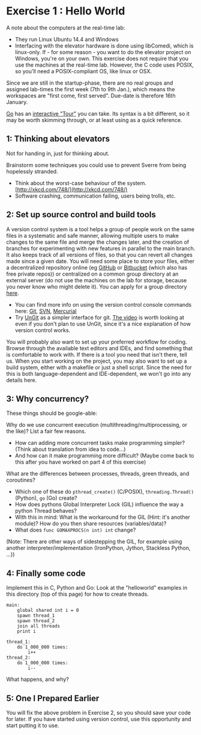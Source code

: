 Exercise 1 : Hello World
========================

A note about the computers at the real-time lab:
 - They run Linux Ubuntu 14.4 and Windows
 - Interfacing with the elevator hardware is done using libComedi, which is linux-only. If - for some reason - you want to do the elevator project on Windows, you're on your own.
This exercise does not require that you use the machines at the real-time lab. However, the C code uses POSIX, so you'll need a POSIX-compliant OS, like linux or OSX.

Since we are still in the startup-phase, there are no real groups and assigned lab-times the first week (7th to 9th Jan.), which means the workspaces are "first come, first served". Due-date is therefore 16th January.

[Go](http://golang.org) has an [interactive "Tour"](http://tour.golang.org/list) you can take. Its syntax is a bit different, so it may be worth skimming through, or at least using as a quick reference.



1: Thinking about elevators
---------------------------

Not for handing in, just for thinking about.

Brainstorm some techniques you could use to prevent Sverre from being hopelessly stranded.
 - Think about the worst-case behaviour of the system. [http://xkcd.com/748/](http://xkcd.com/748/)
 - Software crashing, communication failing, users being trolls, etc.

 
2: Set up source control and build tools
----------------------------------------

A version control system is a tool helps a group of people work on the same files in a systematic and safe manner, allowing multiple users to make changes to the same file and merge the changes later, and the creation of branches for experimenting with new features in parallel to the main branch. It also keeps track of all versions of files, so that you can revert all changes made since a given date.
You will need some place to store your files, either a decentralized repository online (eg [GitHub](https://github.com/) or [Bitbucket](https://bitbucket.org/) (which also has free private repos)) or centralized on a common group directory at an external server (do not use the machines on the lab for storage, because you never know who might delete it). You can apply for a group directory [here](http://www.stud.ntnu.no/kundesenter/).

 - You can find more info on using the version control console commands here: [Git](http://git-scm.com/), [SVN](http://svnbook.org/), [Mercurial](http://mercurial.selenic.com/)
 - Try [UnGit](https://github.com/FredrikNoren/ungit) as a simpler interface for git. [The video](http://youtu.be/hkBVAi3oKvo) is worth looking at even if you don't plan to use UnGit, since it's a nice explanation of how version control works.

You will probably also want to set up your preferred workflow for coding. Browse through the available text editors and IDEs, and find something that is comfortable to work with. If there is a tool you need that isn't there, tell us.
When you start working on the project, you may also want to set up a build system, either with a makefile or just a shell script. Since the need for this is both language-dependent and IDE-dependent, we won't go into any details here.

 
3: Why concurrency?
-------------------

These things should be google-able:

Why do we use concurrent execution (multithreading/multiprocessing, or the like)? List a fair few reasons.
 - How can adding more concurrent tasks make programming simpler? (Think about translation from idea to code...)
 - And how can it make programming more difficult? (Maybe come back to this after you have worked on part 4 of this exercise)
 
What are the differences between processes, threads, green threads, and coroutines?
 - Which one of these do `pthread_create()` (C/POSIX), `threading.Thread()` (Python), `go` (Go) create?
 - How does pythons Global Interpreter Lock (GIL) influence the way a python Thread behaves?
 - With this in mind: What is the workaround for the GIL (Hint: it's another module)? How do you then share resources (variables/data)?
 - What does `func GOMAXPROCS(n int) int` change?
 
(Note: There are other ways of sidestepping the GIL, for example using another interpreter/implementation (IronPython, Jython, Stackless Python, ...))


4: Finally some code
--------------------

Implement this in C, Python and Go:
Look at the "helloworld" examples in this directory (top of this page) for how to create threads.

    main:
        global shared int i = 0
        spawn thread_1
        spawn thread_2
        join all threads
        print i

    thread_1:
        do 1_000_000 times:
            i++
    thread_2:
        do 1_000_000 times:
            i--
            
What happens, and why?


5: One I Prepared Earlier
-------------------------

You will fix the above problem in Exercise 2, so you should save your code for later. If you have started using version control, use this opportunity and start putting it to use.


